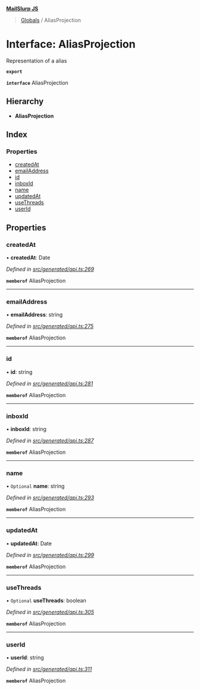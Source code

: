 **[MailSlurp JS](../README.md)**

> [Globals](../README.md) / AliasProjection

# Interface: AliasProjection

Representation of a alias

**`export`** 

**`interface`** AliasProjection

## Hierarchy

* **AliasProjection**

## Index

### Properties

* [createdAt](aliasprojection.md#createdat)
* [emailAddress](aliasprojection.md#emailaddress)
* [id](aliasprojection.md#id)
* [inboxId](aliasprojection.md#inboxid)
* [name](aliasprojection.md#name)
* [updatedAt](aliasprojection.md#updatedat)
* [useThreads](aliasprojection.md#usethreads)
* [userId](aliasprojection.md#userid)

## Properties

### createdAt

•  **createdAt**: Date

*Defined in [src/generated/api.ts:269](https://github.com/mailslurp/mailslurp-client/blob/730b817/src/generated/api.ts#L269)*

**`memberof`** AliasProjection

___

### emailAddress

•  **emailAddress**: string

*Defined in [src/generated/api.ts:275](https://github.com/mailslurp/mailslurp-client/blob/730b817/src/generated/api.ts#L275)*

**`memberof`** AliasProjection

___

### id

•  **id**: string

*Defined in [src/generated/api.ts:281](https://github.com/mailslurp/mailslurp-client/blob/730b817/src/generated/api.ts#L281)*

**`memberof`** AliasProjection

___

### inboxId

•  **inboxId**: string

*Defined in [src/generated/api.ts:287](https://github.com/mailslurp/mailslurp-client/blob/730b817/src/generated/api.ts#L287)*

**`memberof`** AliasProjection

___

### name

• `Optional` **name**: string

*Defined in [src/generated/api.ts:293](https://github.com/mailslurp/mailslurp-client/blob/730b817/src/generated/api.ts#L293)*

**`memberof`** AliasProjection

___

### updatedAt

•  **updatedAt**: Date

*Defined in [src/generated/api.ts:299](https://github.com/mailslurp/mailslurp-client/blob/730b817/src/generated/api.ts#L299)*

**`memberof`** AliasProjection

___

### useThreads

• `Optional` **useThreads**: boolean

*Defined in [src/generated/api.ts:305](https://github.com/mailslurp/mailslurp-client/blob/730b817/src/generated/api.ts#L305)*

**`memberof`** AliasProjection

___

### userId

•  **userId**: string

*Defined in [src/generated/api.ts:311](https://github.com/mailslurp/mailslurp-client/blob/730b817/src/generated/api.ts#L311)*

**`memberof`** AliasProjection
